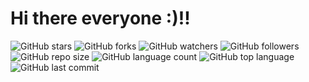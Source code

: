 # Hi there everyone :)!!
![GitHub stars](https://img.shields.io/github/stars/qwerty-123456-ui/qwerty-123456-ui?style=social) ![GitHub forks](https://img.shields.io/github/forks/qwerty-123456-ui/qwerty-123456-ui?style=social) ![GitHub watchers](https://img.shields.io/github/watchers/qwerty-123456-ui/qwerty-123456-ui?style=social) ![GitHub followers](https://img.shields.io/github/followers/qwerty-123456-ui?style=social)
![GitHub repo size](https://img.shields.io/github/repo-size/qwerty-123456-ui/qwerty-123456-ui?style=plastic) ![GitHub language count](https://img.shields.io/github/languages/count/qwerty-123456-ui/qwerty-123456-ui?style=plastic) ![GitHub top language](https://img.shields.io/github/languages/top/qwerty-123456-ui/qwerty-123456-ui?style=plastic) ![GitHub last commit](https://img.shields.io/github/last-commit/qwerty-123456-ui/qwerty-123456-ui?color=red&style=plastic)
